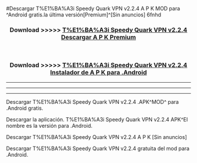 #Descargar T%E1%BA%A3i Speedy Quark VPN v2.2.4 A P K MOD para ^Android gratis.la última versión[Premium]^[Sin anuncios] 6fnhd



<div align="center">
<h3>Download >>>>> <a href="https://es-web.web.app/?es= ${title}">T%E1%BA%A3i Speedy Quark VPN v2.2.4 Descargar A P K Premium</a></h3><br>

<h3>Download >>>>> <a href="https://es-web.web.app/?es= ${title}">T%E1%BA%A3i Speedy Quark VPN v2.2.4 Instalador de A P K para .Android</a></h3>
</div>


----------------------------------------------------------

----------------------------------------------------------

----------------------------------------------------------

Descargar T%E1%BA%A3i Speedy Quark VPN v2.2.4 .APK^MOD^ para .Android gratis.

Descargar la aplicación. T%E1%BA%A3i Speedy Quark VPN v2.2.4 APK^El nombre es la versión para .Android.

Descargar T%E1%BA%A3i Speedy Quark VPN v2.2.4 A P K [Sin anuncios]

Descargar T%E1%BA%A3i Speedy Quark VPN v2.2.4 gratuita del mod para .Android.